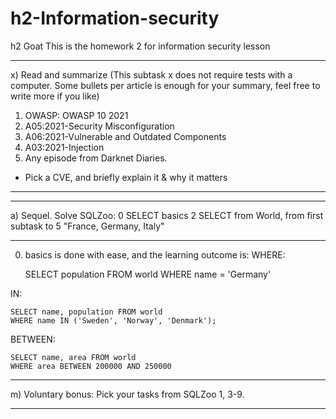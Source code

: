 # h2-Information-security
h2 Goat This is the homework 2 for information security lesson

_________________________________________________________________________________________________________________________________________________________________
x) Read and summarize (This subtask x does not require tests with a computer. Some bullets per article is enough for your summary, feel free to write more if you like)
1. OWASP: OWASP 10 2021
2. A05:2021-Security Misconfiguration
3. A06:2021-Vulnerable and Outdated Components
4. A03:2021-Injection
5. Any episode from Darknet Diaries.
- Pick a CVE, and briefly explain it & why it matters
___________________________________________________________________________________________________________________________________________________________________


___________________________________________________________________________________________________________________________________________________________________
a) Sequel. Solve SQLZoo:
0 SELECT basics
2 SELECT from World, from first subtask to 5 "France, Germany, Italy"
___________________________________________________________________________________________________________________________________________________________________

0. basics is done with ease, and the learning outcome is:
WHERE: 

    SELECT population FROM world 
    WHERE name = 'Germany'

IN:

    SELECT name, population FROM world
    WHERE name IN ('Sweden', 'Norway', 'Denmark');
    
BETWEEN:

    SELECT name, area FROM world
    WHERE area BETWEEN 200000 AND 250000
    
___________________________________________________________________________________________________________________________________________________________________
m) Voluntary bonus: Pick your tasks from SQLZoo 1, 3-9.
___________________________________________________________________________________________________________________________________________________________________
